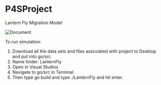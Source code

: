 # P4SProject
Lantern Fly Migration Model

![Document](https://github.com/lmichal09/P4SProject/assets/143451646/7abe5f92-8770-46f3-8e72-b00621935b53)

To run simulation:
1) Download all the data sets and files asscoiated with project to Desktop and put into go/src
2) Name folder: LanternFly
3) Open in Visual Studios
4) Navigate to go/src in Terminal
5) Then type go build and type ./LanternFly and hit enter. 
